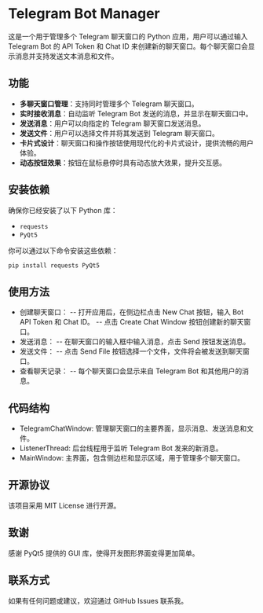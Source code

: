 # Telegram Bot Manager

这是一个用于管理多个 Telegram 聊天窗口的 Python 应用，用户可以通过输入 Telegram Bot 的 API Token 和 Chat ID 来创建新的聊天窗口。每个聊天窗口会显示消息并支持发送文本消息和文件。

## 功能

- **多聊天窗口管理**：支持同时管理多个 Telegram 聊天窗口。
- **实时接收消息**：自动监听 Telegram Bot 发送的消息，并显示在聊天窗口中。
- **发送消息**：用户可以向指定的 Telegram 聊天窗口发送消息。
- **发送文件**：用户可以选择文件并将其发送到 Telegram 聊天窗口。
- **卡片式设计**：聊天窗口和操作按钮使用现代化的卡片式设计，提供流畅的用户体验。
- **动态按钮效果**：按钮在鼠标悬停时具有动态放大效果，提升交互感。

## 安装依赖

确保你已经安装了以下 Python 库：

- `requests`
- `PyQt5`

你可以通过以下命令安装这些依赖：

```bash
pip install requests PyQt5
```

## 使用方法
- 创建聊天窗口：
-- 打开应用后，在侧边栏点击 New Chat 按钮，输入 Bot API Token 和 Chat ID。
-- 点击 Create Chat Window 按钮创建新的聊天窗口。
- 发送消息：
-- 在聊天窗口的输入框中输入消息，点击 Send 按钮发送消息。
- 发送文件：
-- 点击 Send File 按钮选择一个文件，文件将会被发送到聊天窗口。
- 查看聊天记录：
-- 每个聊天窗口会显示来自 Telegram Bot 和其他用户的消息。

## 代码结构
- TelegramChatWindow: 管理聊天窗口的主要界面，显示消息、发送消息和文件。
- ListenerThread: 后台线程用于监听 Telegram Bot 发来的新消息。
- MainWindow: 主界面，包含侧边栏和显示区域，用于管理多个聊天窗口。

## 开源协议
该项目采用 MIT License 进行开源。

## 致谢
感谢 PyQt5 提供的 GUI 库，使得开发图形界面变得更加简单。

## 联系方式
如果有任何问题或建议，欢迎通过 GitHub Issues 联系我。
